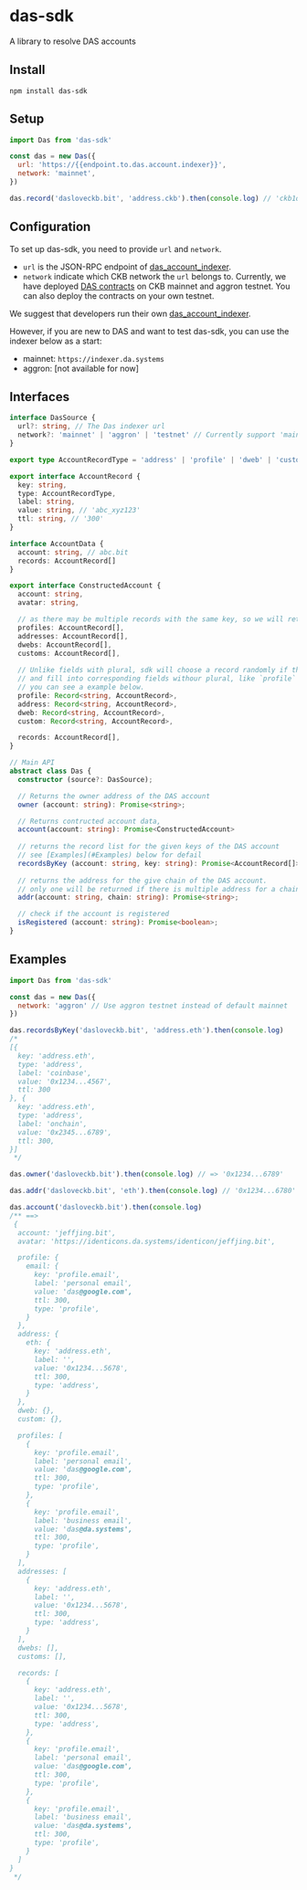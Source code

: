# das-sdk

A library to resolve DAS accounts

## Install
```shell
npm install das-sdk
```

## Setup
```javascript
import Das from 'das-sdk'

const das = new Das({
  url: 'https://{{endpoint.to.das.account.indexer}}',
  network: 'mainnet',
})

das.record('dasloveckb.bit', 'address.ckb').then(console.log) // 'ckb1q...sfl9k'
```

## Configuration
To set up das-sdk, you need to provide `url` and `network`.  

- `url` is the JSON-RPC endpoint of [das_account_indexer](https://github.com/DeAccountSystems/das_account_indexer).
- `network` indicate which CKB network the `url` belongs to. Currently, we have deployed [DAS contracts](https://github.com/DA-Services/das-contracts) on CKB mainnet and aggron testnet. You can also deploy the contracts on your own testnet.

We suggest that developers run their own [das_account_indexer](https://github.com/DeAccountSystems/das_account_indexer).

However, if you are new to DAS and want to test das-sdk, you can use the indexer below as a start:

- mainnet: `https://indexer.da.systems`
- aggron: [not available for now]


## Interfaces

```typescript
interface DasSource {
  url?: string, // The Das indexer url
  network?: 'mainnet' | 'aggron' | 'testnet' // Currently support 'mainnet' and 'aggron' testnet
}

export type AccountRecordType = 'address' | 'profile' | 'dweb' | 'custom'

export interface AccountRecord {
  key: string,
  type: AccountRecordType,
  label: string,
  value: string, // 'abc_xyz123'
  ttl: string, // '300'
}

interface AccountData {
  account: string, // abc.bit
  records: AccountRecord[]
}

export interface ConstructedAccount {
  account: string,
  avatar: string,

  // as there may be multiple records with the same key, so we will return all the records for a type.
  profiles: AccountRecord[],
  addresses: AccountRecord[],
  dwebs: AccountRecord[],
  customs: AccountRecord[],
  
  // Unlike fields with plural, sdk will choose a record randomly if there are multiple records with the same `key`, 
  // and fill into corresponding fields withour plural, like `profile` versus `profiles`.
  // you can see a example below.
  profile: Record<string, AccountRecord>,
  address: Record<string, AccountRecord>,
  dweb: Record<string, AccountRecord>,
  custom: Record<string, AccountRecord>,

  records: AccountRecord[],
}

// Main API
abstract class Das {
  constructor (source?: DasSource);

  // Returns the owner address of the DAS account
  owner (account: string): Promise<string>;

  // Returns contructed account data, 
  account(account: string): Promise<ConstructedAccount>
  
  // returns the record list for the given keys of the DAS account
  // see [Examples](#Examples) below for defail
  recordsByKey (account: string, key: string): Promise<AccountRecord[]>;
  
  // returns the address for the give chain of the DAS account.
  // only one will be returned if there is multiple address for a chain
  addr(account: string, chain: string): Promise<string>;

  // check if the account is registered
  isRegistered (account: string): Promise<boolean>;
}
```

## Examples
```javascript
import Das from 'das-sdk'

const das = new Das({
  network: 'aggron' // Use aggron testnet instead of default mainnet
})

das.recordsByKey('dasloveckb.bit', 'address.eth').then(console.log)
/*
[{
  key: 'address.eth',
  type: 'address',
  label: 'coinbase',
  value: '0x1234...4567',
  ttl: 300
}, {
  key: 'address.eth',
  type: 'address',
  label: 'onchain',
  value: '0x2345...6789',
  ttl: 300,
}]
 */

das.owner('dasloveckb.bit').then(console.log) // => '0x1234...6789'

das.addr('dasloveckb.bit', 'eth').then(console.log) // '0x1234...6780'

das.account('dasloveckb.bit').then(console.log)
/** ==>
 {
  account: 'jeffjing.bit',
  avatar: 'https://identicons.da.systems/identicon/jeffjing.bit',

  profile: {
    email: {
      key: 'profile.email',
      label: 'personal email',
      value: 'das@google.com',
      ttl: 300,
      type: 'profile',
    }
  },
  address: {
    eth: {
      key: 'address.eth',
      label: '',
      value: '0x1234...5678',
      ttl: 300,
      type: 'address',
    }
  },
  dweb: {},
  custom: {},

  profiles: [
    {
      key: 'profile.email',
      label: 'personal email',
      value: 'das@google.com',
      ttl: 300,
      type: 'profile',
    },
    {
      key: 'profile.email',
      label: 'business email',
      value: 'das@da.systems',
      ttl: 300,
      type: 'profile',
    }
  ],
  addresses: [
    {
      key: 'address.eth',
      label: '',
      value: '0x1234...5678',
      ttl: 300,
      type: 'address',
    }
  ],
  dwebs: [],
  customs: [],

  records: [
    {
      key: 'address.eth',
      label: '',
      value: '0x1234...5678',
      ttl: 300,
      type: 'address',
    },
    {
      key: 'profile.email',
      label: 'personal email',
      value: 'das@google.com',
      ttl: 300,
      type: 'profile',
    },
    {
      key: 'profile.email',
      label: 'business email',
      value: 'das@da.systems',
      ttl: 300,
      type: 'profile',
    }
  ]
}
 */
```
